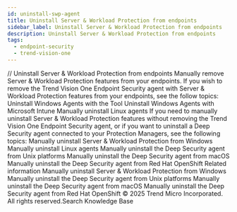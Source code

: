 ```yaml
---
id: uninstall-swp-agent
title: Uninstall Server & Workload Protection from endpoints
sidebar_label: Uninstall Server & Workload Protection from endpoints
description: Uninstall Server & Workload Protection from endpoints
tags:
  - endpoint-security
  - trend-vision-one
---
```


/*<![CDATA[*/ $('#title').html($('meta[name=map-description]').attr('content')); /*]]>*/ Uninstall Server & Workload Protection from endpoints Manually remove Server & Workload Protection features from your endpoints. If you wish to remove the Trend Vision One Endpoint Security agent with Server & Workload Protection features from your endpoints, see the follow topics: Uninstall Windows Agents with the Tool Uninstall Windows Agents with Microsoft Intune Manually uninstall Linux agents If you need to manually uninstall Server & Workload Protection features without removing the Trend Vision One Endpoint Security agent, or if you want to uninstall a Deep Security agent connected to your Protection Managers, see the following topics: Manually uninstall Server & Workload Protection from Windows Manually uninstall Linux agents Manually uninstall the Deep Security agent from Unix platforms Manually uninstall the Deep Security agent from macOS Manually uninstall the Deep Security agent from Red Hat OpenShift Related information Manually uninstall Server & Workload Protection from Windows Manually uninstall the Deep Security agent from Unix platforms Manually uninstall the Deep Security agent from macOS Manually uninstall the Deep Security agent from Red Hat OpenShift © 2025 Trend Micro Incorporated. All rights reserved.Search Knowledge Base